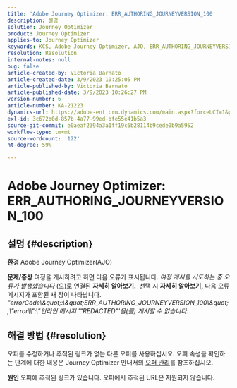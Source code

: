 ```yaml
---
title: 'Adobe Journey Optimizer: ERR_AUTHORING_JOURNEYVERSION_100'
description: 설명
solution: Journey Optimizer
product: Journey Optimizer
applies-to: Journey Optimizer
keywords: KCS, Adobe Journey Optimizer, AJO, ERR_AUTHORING_JOURNEYVERSION_100, 여정 게시
resolution: Resolution
internal-notes: null
bug: false
article-created-by: Victoria Barnato
article-created-date: 3/9/2023 10:25:05 PM
article-published-by: Victoria Barnato
article-published-date: 3/9/2023 10:26:27 PM
version-number: 6
article-number: KA-21223
dynamics-url: https://adobe-ent.crm.dynamics.com/main.aspx?forceUCI=1&pagetype=entityrecord&etn=knowledgearticle&id=4597683b-c9be-ed11-83ff-6045bd006d92
exl-id: 3c672b0d-857b-4a77-99ed-bfe55e41b5a3
source-git-commit: e0aeaf2394a3a1ff19c6b28114b9cede0b9a5952
workflow-type: tm+mt
source-wordcount: '122'
ht-degree: 59%

---
```


# Adobe Journey Optimizer: ERR_AUTHORING_JOURNEYVERSION_100

## 설명 {#description}

<b>환경</b>
Adobe Journey Optimizer(AJO)


<b>문제/증상</b>
여정을 게시하려고 하면 다음 오류가 표시됩니다. *여정 게시를 시도하는 중 오류가 발생했습니다* (으)로 연결된 <b>자세히 알아보기.</b>  선택 시 <b>자세히 알아보기,</b> 다음 오류 메시지가 포함된 새 창이 나타납니다.
*&quot;errorCode\\\&quot;:\\\&quot;ERR_AUTHORING_JOURNEYVERSION_100\\\&quot;,\\&quot;error\\\\&quot;:\\&quot;인라인 메시지 &#39;&quot;REDACTED&quot;&#39;을(를) 게시할 수 없습니다.*

## 해결 방법 {#resolution}


오퍼를 수정하거나 추적된 링크가 없는 다른 오퍼를 사용하십시오. 오퍼 속성을 확인하는 단계에 대한 내용은 Journey Optimizer 안내서의 [오퍼 관리](https://experienceleague.adobe.com/docs/journey-optimizer/using/offer-decisioning/managing-offers-in-the-offer-library/configure-offers/creating-personalized-offers.html?lang=en#offer-list)를 참조하십시오.


<b>원인</b>
오퍼에 추적된 링크가 있습니다. 오퍼에서 추적된 URL은 지원되지 않습니다.
